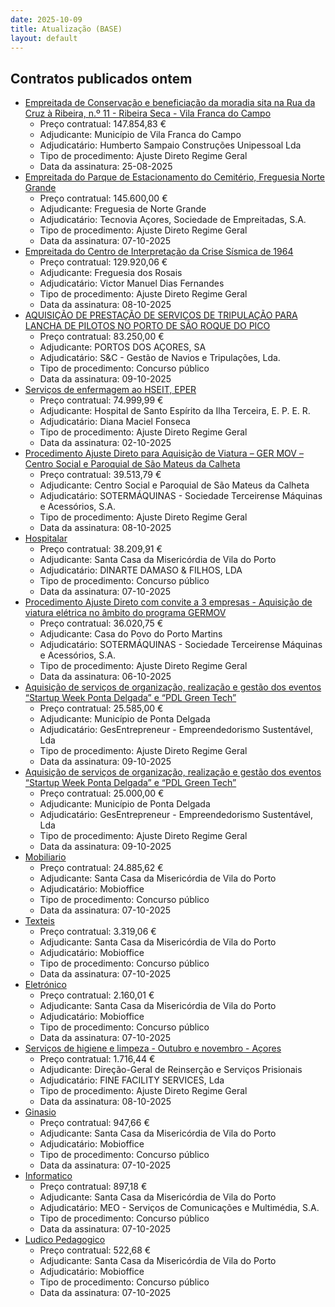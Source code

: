```yaml
---
date: 2025-10-09
title: Atualização (BASE)
layout: default
---
```

## Contratos publicados ontem

* [Empreitada de Conservação e beneficiação da moradia sita na Rua da Cruz à Ribeira, n.º 11 - Ribeira Seca - Vila Franca do Campo](https://www.base.gov.pt/Base4/pt/detalhe/?type=contratos&id=11777398)
  * Preço contratual: 147.854,83 €
  * Adjudicante: Município de Vila Franca do Campo
  * Adjudicatário: Humberto Sampaio Construções Unipessoal Lda
  * Tipo de procedimento: Ajuste Direto Regime Geral
  * Data da assinatura: 25-08-2025
* [Empreitada do Parque de Estacionamento do Cemitério, Freguesia Norte Grande](https://www.base.gov.pt/Base4/pt/detalhe/?type=contratos&id=11777094)
  * Preço contratual: 145.600,00 €
  * Adjudicante: Freguesia de Norte Grande
  * Adjudicatário: Tecnovia Açores, Sociedade de Empreitadas, S.A.
  * Tipo de procedimento: Ajuste Direto Regime Geral
  * Data da assinatura: 07-10-2025
* [Empreitada do Centro de Interpretação da Crise Sísmica de 1964](https://www.base.gov.pt/Base4/pt/detalhe/?type=contratos&id=11777437)
  * Preço contratual: 129.920,06 €
  * Adjudicante: Freguesia dos Rosais
  * Adjudicatário: Victor Manuel Dias Fernandes
  * Tipo de procedimento: Ajuste Direto Regime Geral
  * Data da assinatura: 08-10-2025
* [AQUISIÇÃO DE PRESTAÇÃO DE SERVIÇOS DE TRIPULAÇÃO PARA LANCHA DE PILOTOS NO PORTO DE SÃO ROQUE DO PICO](https://www.base.gov.pt/Base4/pt/detalhe/?type=contratos&id=11776238)
  * Preço contratual: 83.250,00 €
  * Adjudicante: PORTOS DOS AÇORES, SA
  * Adjudicatário: S&C - Gestão de Navios e Tripulações, Lda.
  * Tipo de procedimento: Concurso público
  * Data da assinatura: 09-10-2025
* [Serviços de enfermagem ao HSEIT, EPER](https://www.base.gov.pt/Base4/pt/detalhe/?type=contratos&id=11776601)
  * Preço contratual: 74.999,99 €
  * Adjudicante: Hospital de Santo Espírito da Ilha Terceira, E. P. E. R.
  * Adjudicatário: Diana Maciel Fonseca
  * Tipo de procedimento: Ajuste Direto Regime Geral
  * Data da assinatura: 02-10-2025
* [Procedimento Ajuste Direto para Aquisição de Viatura – GER MOV – Centro Social e Paroquial de São Mateus da Calheta](https://www.base.gov.pt/Base4/pt/detalhe/?type=contratos&id=11776972)
  * Preço contratual: 39.513,79 €
  * Adjudicante: Centro Social e Paroquial de São Mateus da Calheta
  * Adjudicatário: SOTERMÁQUINAS - Sociedade Terceirense Máquinas e Acessórios, S.A.
  * Tipo de procedimento: Ajuste Direto Regime Geral
  * Data da assinatura: 08-10-2025
* [Hospitalar](https://www.base.gov.pt/Base4/pt/detalhe/?type=contratos&id=11776437)
  * Preço contratual: 38.209,91 €
  * Adjudicante: Santa Casa da Misericórdia de Vila do Porto
  * Adjudicatário: DINARTE DAMASO & FILHOS, LDA
  * Tipo de procedimento: Concurso público
  * Data da assinatura: 07-10-2025
* [Procedimento Ajuste Direto com convite a 3 empresas - Aquisição de viatura elétrica no âmbito do programa GERMOV](https://www.base.gov.pt/Base4/pt/detalhe/?type=contratos&id=11777230)
  * Preço contratual: 36.020,75 €
  * Adjudicante: Casa do Povo do Porto Martins
  * Adjudicatário: SOTERMÁQUINAS - Sociedade Terceirense Máquinas e Acessórios, S.A.
  * Tipo de procedimento: Ajuste Direto Regime Geral
  * Data da assinatura: 06-10-2025
* [Aquisição de serviços de organização, realização e gestão dos eventos “Startup Week Ponta Delgada” e “PDL Green Tech”](https://www.base.gov.pt/Base4/pt/detalhe/?type=contratos&id=11776917)
  * Preço contratual: 25.585,00 €
  * Adjudicante: Município de Ponta Delgada
  * Adjudicatário: GesEntrepreneur - Empreendedorismo Sustentável, Lda
  * Tipo de procedimento: Ajuste Direto Regime Geral
  * Data da assinatura: 09-10-2025
* [Aquisição de serviços de organização, realização e gestão dos eventos “Startup Week Ponta Delgada” e “PDL Green Tech”](https://www.base.gov.pt/Base4/pt/detalhe/?type=contratos&id=11776967)
  * Preço contratual: 25.000,00 €
  * Adjudicante: Município de Ponta Delgada
  * Adjudicatário: GesEntrepreneur - Empreendedorismo Sustentável, Lda
  * Tipo de procedimento: Ajuste Direto Regime Geral
  * Data da assinatura: 09-10-2025
* [Mobiliario](https://www.base.gov.pt/Base4/pt/detalhe/?type=contratos&id=11776525)
  * Preço contratual: 24.885,62 €
  * Adjudicante: Santa Casa da Misericórdia de Vila do Porto
  * Adjudicatário: Mobioffice
  * Tipo de procedimento: Concurso público
  * Data da assinatura: 07-10-2025
* [Texteis](https://www.base.gov.pt/Base4/pt/detalhe/?type=contratos&id=11776572)
  * Preço contratual: 3.319,06 €
  * Adjudicante: Santa Casa da Misericórdia de Vila do Porto
  * Adjudicatário: Mobioffice
  * Tipo de procedimento: Concurso público
  * Data da assinatura: 07-10-2025
* [Eletrónico](https://www.base.gov.pt/Base4/pt/detalhe/?type=contratos&id=11776359)
  * Preço contratual: 2.160,01 €
  * Adjudicante: Santa Casa da Misericórdia de Vila do Porto
  * Adjudicatário: Mobioffice
  * Tipo de procedimento: Concurso público
  * Data da assinatura: 07-10-2025
* [Serviços de higiene e limpeza - Outubro e novembro - Açores](https://www.base.gov.pt/Base4/pt/detalhe/?type=contratos&id=11778932)
  * Preço contratual: 1.716,44 €
  * Adjudicante: Direção-Geral de Reinserção e Serviços Prisionais
  * Adjudicatário: FINE FACILITY SERVICES, Lda
  * Tipo de procedimento: Ajuste Direto Regime Geral
  * Data da assinatura: 08-10-2025
* [Ginasio](https://www.base.gov.pt/Base4/pt/detalhe/?type=contratos&id=11776396)
  * Preço contratual: 947,66 €
  * Adjudicante: Santa Casa da Misericórdia de Vila do Porto
  * Adjudicatário: Mobioffice
  * Tipo de procedimento: Concurso público
  * Data da assinatura: 07-10-2025
* [Informatico](https://www.base.gov.pt/Base4/pt/detalhe/?type=contratos&id=11776472)
  * Preço contratual: 897,18 €
  * Adjudicante: Santa Casa da Misericórdia de Vila do Porto
  * Adjudicatário: MEO - Serviços de Comunicações e Multimédia, S.A.
  * Tipo de procedimento: Concurso público
  * Data da assinatura: 07-10-2025
* [Ludico Pedagogico](https://www.base.gov.pt/Base4/pt/detalhe/?type=contratos&id=11776508)
  * Preço contratual: 522,68 €
  * Adjudicante: Santa Casa da Misericórdia de Vila do Porto
  * Adjudicatário: Mobioffice
  * Tipo de procedimento: Concurso público
  * Data da assinatura: 07-10-2025

